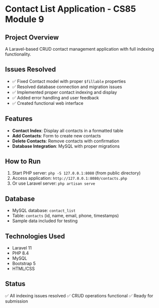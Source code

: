 # Contact List Application - CS85 Module 9

## Project Overview
A Laravel-based CRUD contact management application with full indexing functionality.

## Issues Resolved
- ✅ Fixed Contact model with proper `$fillable` properties
- ✅ Resolved database connection and migration issues
- ✅ Implemented proper contact indexing and display
- ✅ Added error handling and user feedback
- ✅ Created functional web interface

## Features
- **Contact Index**: Display all contacts in a formatted table
- **Add Contacts**: Form to create new contacts
- **Delete Contacts**: Remove contacts with confirmation
- **Database Integration**: MySQL with proper migrations

## How to Run
1. Start PHP server: `php -S 127.0.0.1:8080` (from public directory)
2. Access application: `http://127.0.0.1:8080/contacts.php`
3. Or use Laravel server: `php artisan serve`

## Database
- MySQL database: `contact_list`
- Table: `contacts` (id, name, email, phone, timestamps)
- Sample data included for testing

## Technologies Used
- Laravel 11
- PHP 8.4
- MySQL
- Bootstrap 5
- HTML/CSS

## Status
✅ All indexing issues resolved
✅ CRUD operations functional
✅ Ready for submission
